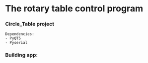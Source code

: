 # The rotary table control program

### Circle_Table project

```
Dependencies:
- PyQT5
- Pyserial
```
### Building app: